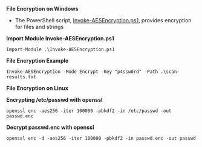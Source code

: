 
**File Encryption on Windows**

- The PowerShell script, [Invoke-AESEncryption.ps1](https://www.powershellgallery.com/packages/DRTools/4.0.2.3/Content/Functions%5CInvoke-AESEncryption.ps1), provides encryption for files and strings

**Import Module Invoke-AESEncryption.ps1**
```
Import-Module .\Invoke-AESEncryption.ps1
```

**File Encryption Example**
```
Invoke-AESEncryption -Mode Encrypt -Key "p4ssw0rd" -Path .\scan-results.txt
```

**File Encryption on Linux**

**Encrypting /etc/passwd with openssl**
```
openssl enc -aes256 -iter 100000 -pbkdf2 -in /etc/passwd -out passwd.enc
```

**Decrypt passwd.enc with openssl**
```
openssl enc -d -aes256 -iter 100000 -pbkdf2 -in passwd.enc -out passwd
```


